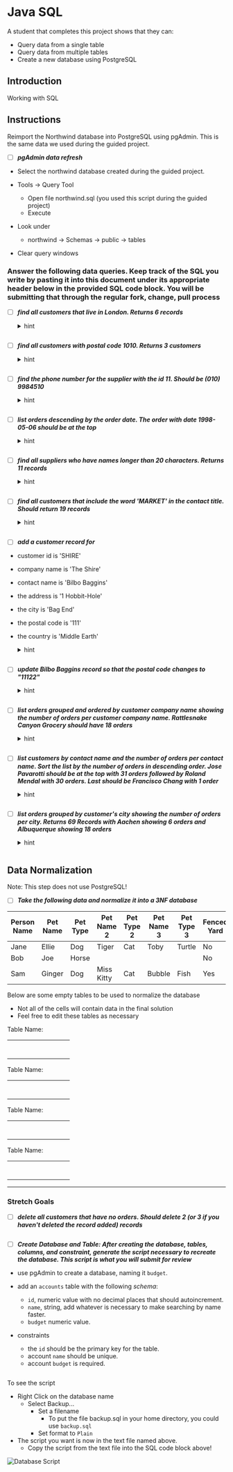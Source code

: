# Java SQL

A student that completes this project shows that they can:

* Query data from a single table
* Query data from multiple tables
* Create a new database using PostgreSQL

## Introduction

Working with SQL

## Instructions

Reimport the Northwind database into PostgreSQL using pgAdmin. This is the same data we used during the guided project.

* [ ] ***pgAdmin data refresh***

* Select the northwind database created during the guided project.

* Tools -> Query Tool
  * Open file northwind.sql (you used this script during the guided project)
  * Execute

* Look under
  * northwind -> Schemas -> public -> tables

* Clear query windows

### Answer the following data queries. Keep track of the SQL you write by pasting it into this document under its appropriate header below in the provided SQL code block. You will be submitting that through the regular fork, change, pull process

* [ ] ***find all customers that live in London. Returns 6 records***

  <details><summary>hint</summary>

  * This can be done with SELECT and WHERE clauses
  </details>

```SQL

```

* [ ] ***find all customers with postal code 1010. Returns 3 customers***

  <details><summary>hint</summary>

  * This can be done with SELECT and WHERE clauses
  </details>

```SQL

```

* [ ] ***find the phone number for the supplier with the id 11. Should be (010) 9984510***

  <details><summary>hint</summary>

  * This can be done with SELECT and WHERE clauses
  </details>

```SQL

```

* [ ] ***list orders descending by the order date. The order with date 1998-05-06 should be at the top***

  <details><summary>hint</summary>

  * This can be done with SELECT, WHERE, and ORDER BY clauses
  </details>

```SQL

```

* [ ] ***find all suppliers who have names longer than 20 characters. Returns 11 records***

  <details><summary>hint</summary>

  * This can be done with SELECT and WHERE clauses
  * You can use `length(company_name)` to get the length of the name
  </details>

```SQL

```

* [ ] ***find all customers that include the word 'MARKET' in the contact title. Should return 19 records***

  <details><summary>hint</summary>

  * This can be done with SELECT and a WHERE clause using the LIKE keyword
  * Don't forget the wildcard '%' symbols at the beginning and end of your substring to denote it can appear anywhere in the string in question
  * Remember to convert your contact title to all upper case for case insensitive comparing so upper(contact_title)
  </details>

```SQL

```

* [ ] ***add a customer record for***
* customer id is 'SHIRE'
* company name is 'The Shire'
* contact name is 'Bilbo Baggins'
* the address is '1 Hobbit-Hole'
* the city is 'Bag End'
* the postal code is '111'
* the country is 'Middle Earth'
  <details><summary>hint</summary>

  * This can be done with the INSERT INTO clause
  </details>

```SQL

```

* [ ] ***update _Bilbo Baggins_ record so that the postal code changes to _"11122"_***

  <details><summary>hint</summary>

  * This can be done with UPDATE and WHERE clauses
  </details>

```SQL

```

* [ ] ***list orders grouped and ordered by customer company name showing the number of orders per customer company name. _Rattlesnake Canyon Grocery_ should have 18 orders***

  <details><summary>hint</summary>

  * This can be done with SELECT, COUNT, JOIN and GROUP BY clauses. Your count should focus on a field in the Orders table, not the Customer table
  * There is more information about the COUNT clause on [W3 Schools](https://www.w3schools.com/sql/sql_count_avg_sum.asp)
  </details>

```SQL

```

* [ ] ***list customers by contact name and the number of orders per contact name. Sort the list by the number of orders in descending order. _Jose Pavarotti_ should be at the top with 31 orders followed by _Roland Mendal_ with 30 orders. Last should be _Francisco Chang_ with 1 order***

  <details><summary>hint</summary>

  * This can be done by adding an ORDER BY clause to the previous answer and changing the group by field
  </details>

```SQL

```

* [ ] ***list orders grouped by customer's city showing the number of orders per city. Returns 69 Records with _Aachen_ showing 6 orders and _Albuquerque_ showing 18 orders***

  <details><summary>hint</summary>

  * This is very similar to the previous two queries, however, it focuses on the City rather than the Customer Names
  </details>

```SQL

```

## Data Normalization

Note: This step does not use PostgreSQL!

* [ ] ***Take the following data and normalize it into a 3NF database***

| Person Name | Pet Name | Pet Type | Pet Name 2 | Pet Type 2 | Pet Name 3 | Pet Type 3 | Fenced Yard | City Dweller |
|-------------|----------|----------|------------|------------|------------|------------|-------------|--------------|
| Jane        | Ellie    | Dog      | Tiger      | Cat        | Toby       | Turtle     | No          | Yes          |
| Bob         | Joe      | Horse    |            |            |            |            | No          | No           |
| Sam         | Ginger   | Dog      | Miss Kitty | Cat        | Bubble     | Fish       | Yes         | No           |

Below are some empty tables to be used to normalize the database

* Not all of the cells will contain data in the final solution
* Feel free to edit these tables as necessary

Table Name:

|            |            |            |            |            |            |            |            |            |
|------------|------------|------------|------------|------------|------------|------------|------------|------------|
|            |            |            |            |            |            |            |            |            |
|            |            |            |            |            |            |            |            |            |
|            |            |            |            |            |            |            |            |            |
|            |            |            |            |            |            |            |            |            |
|            |            |            |            |            |            |            |            |            |
|            |            |            |            |            |            |            |            |            |
|            |            |            |            |            |            |            |            |            |

Table Name:

|            |            |            |            |            |            |            |            |            |
|------------|------------|------------|------------|------------|------------|------------|------------|------------|
|            |            |            |            |            |            |            |            |            |
|            |            |            |            |            |            |            |            |            |
|            |            |            |            |            |            |            |            |            |
|            |            |            |            |            |            |            |            |            |
|            |            |            |            |            |            |            |            |            |
|            |            |            |            |            |            |            |            |            |
|            |            |            |            |            |            |            |            |            |

Table Name:

|            |            |            |            |            |            |            |            |            |
|------------|------------|------------|------------|------------|------------|------------|------------|------------|
|            |            |            |            |            |            |            |            |            |
|            |            |            |            |            |            |            |            |            |
|            |            |            |            |            |            |            |            |            |
|            |            |            |            |            |            |            |            |            |
|            |            |            |            |            |            |            |            |            |
|            |            |            |            |            |            |            |            |            |
|            |            |            |            |            |            |            |            |            |

Table Name:

|            |            |            |            |            |            |            |            |            |
|------------|------------|------------|------------|------------|------------|------------|------------|------------|
|            |            |            |            |            |            |            |            |            |
|            |            |            |            |            |            |            |            |            |
|            |            |            |            |            |            |            |            |            |
|            |            |            |            |            |            |            |            |            |
|            |            |            |            |            |            |            |            |            |
|            |            |            |            |            |            |            |            |            |
|            |            |            |            |            |            |            |            |            |

---

### Stretch Goals

* [ ] ***delete all customers that have no orders. Should delete 2 (or 3 if you haven't deleted the record added) records***

```SQL

```

* [ ] ***Create Database and Table: After creating the database, tables, columns, and constraint, generate the script necessary to recreate the database. This script is what you will submit for review***

* use pgAdmin to create a database, naming it `budget`.
* add an `accounts` table with the following _schema_:

  * `id`, numeric value with no decimal places that should autoincrement.
  * `name`, string, add whatever is necessary to make searching by name faster.
  * `budget` numeric value.

* constraints
  * the `id` should be the primary key for the table.
  * account `name` should be unique.
  * account `budget` is required.

```SQL

```

To see the script

* Right Click on the database name
  * Select Backup...
    * Set a filename
      * To put the file backup.sql in your home directory, you could use `backup.sql`
    * Set format to `Plain`
* The script you want is now in the text file named above.
  * Copy the script from the text file into the SQL code block above!

![Database Script](assets/jx-12-m3-script.gif)
